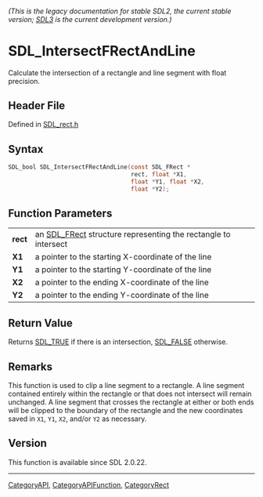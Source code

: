 ###### (This is the legacy documentation for stable SDL2, the current stable version; [SDL3](https://wiki.libsdl.org/SDL3/) is the current development version.)
# SDL_IntersectFRectAndLine

Calculate the intersection of a rectangle and line segment with float precision.

## Header File

Defined in [SDL_rect.h](https://github.com/libsdl-org/SDL/blob/SDL2/include/SDL_rect.h)

## Syntax

```c
SDL_bool SDL_IntersectFRectAndLine(const SDL_FRect *
                                   rect, float *X1,
                                   float *Y1, float *X2,
                                   float *Y2);

```

## Function Parameters

|              |                                                                             |
| ------------ | --------------------------------------------------------------------------- |
| **rect**     | an [SDL_FRect](SDL_FRect) structure representing the rectangle to intersect |
| **X1**       | a pointer to the starting X-coordinate of the line                          |
| **Y1**       | a pointer to the starting Y-coordinate of the line                          |
| **X2**       | a pointer to the ending X-coordinate of the line                            |
| **Y2**       | a pointer to the ending Y-coordinate of the line                            |

## Return Value

Returns [SDL_TRUE](SDL_TRUE) if there is an intersection,
[SDL_FALSE](SDL_FALSE) otherwise.

## Remarks

This function is used to clip a line segment to a rectangle. A line segment
contained entirely within the rectangle or that does not intersect will
remain unchanged. A line segment that crosses the rectangle at either or
both ends will be clipped to the boundary of the rectangle and the new
coordinates saved in `X1`, `Y1`, `X2`, and/or `Y2` as necessary.

## Version

This function is available since SDL 2.0.22.

----
[CategoryAPI](CategoryAPI), [CategoryAPIFunction](CategoryAPIFunction), [CategoryRect](CategoryRect)

